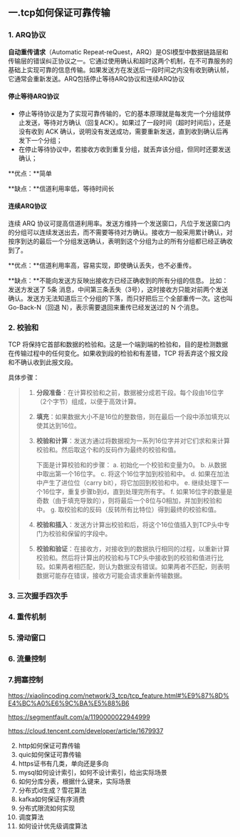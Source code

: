 ## 一.tcp如何保证可靠传输

### 1. ARQ协议

**自动重传请求**（Automatic Repeat-reQuest，ARQ）是OSI模型中数据链路层和传输层的错误纠正协议之一。它通过使用确认和超时这两个机制，在不可靠服务的基础上实现可靠的信息传输。如果发送方在发送后一段时间之内没有收到确认帧，它通常会重新发送。ARQ包括停止等待ARQ协议和连续ARQ协议

#### 停止等待ARQ协议

- 停止等待协议是为了实现可靠传输的，它的基本原理就是每发完一个分组就停止发送，等待对方确认（回复ACK）。如果过了一段时间（超时时间后），还是没有收到 ACK 确认，说明没有发送成功，需要重新发送，直到收到确认后再发下一个分组；
- 在停止等待协议中，若接收方收到重复分组，就丢弃该分组，但同时还要发送确认；

**优点：**简单

**缺点：**信道利用率低，等待时间长

#### 连续ARQ协议

连续 ARQ 协议可提高信道利用率。发送方维持一个发送窗口，凡位于发送窗口内的分组可以连续发送出去，而不需要等待对方确认。接收方一般采用累计确认，对按序到达的最后一个分组发送确认，表明到这个分组为止的所有分组都已经正确收到了。

**优点：**信道利用率高，容易实现，即使确认丢失，也不必重传。

**缺点：**不能向发送方反映出接收方已经正确收到的所有分组的信息。 比如：发送方发送了 5条 消息，中间第三条丢失（3号），这时接收方只能对前两个发送确认。发送方无法知道后三个分组的下落，而只好把后三个全部重传一次。这也叫 Go-Back-N（回退 N），表示需要退回来重传已经发送过的 N 个消息。

### 2. 校验和

TCP 将保持它首部和数据的检验和。这是一个端到端的检验和，目的是检测数据在传输过程中的任何变化。如果收到段的检验和有差错，TCP 将丢弃这个报文段和不确认收到此报文段。

具体步骤：

> 1. **分段准备**：在计算校验和之前，数据被分成若干段。每个段由16位字（2个字节）组成，以便于高效计算。
>
> 2. **填充**：如果数据大小不是16位的整数倍，则在最后一个段中添加填充以使其达到16位。
>
> 3. **校验和计算**：发送方通过将数据视为一系列16位字并对它们求和来计算校验和。然后取这个和的反码作为最终的校验和值。
>
>    下面是计算校验和的步骤： a. 初始化一个校验和变量为0。 b. 从数据中取出第一个16位字。 c. 将这个16位字加到校验和中。 d. 如果在加法中产生了进位位（carry bit），将它加回到校验和中。 e. 继续处理下一个16位字，重复步骤b到d，直到处理完所有字。 f. 如果16位字的数量是奇数（由于填充导致的），则将最后一个8位与0相加，并加到校验和中。 g. 取校验和的反码（反转所有比特位）得到最终的校验和值。
>
> 4. **校验和插入**：发送方计算出校验和后，将这个16位值插入到TCP头中专门为校验和保留的字段中。
>
> 5. **校验和验证**：在接收方，对接收到的数据执行相同的过程，以重新计算校验和。然后将计算出的校验和与TCP头中接收到的校验和值进行比较。如果两者相匹配，则认为数据没有错误。如果两者不匹配，则表明数据可能存在错误，接收方可能会请求重新传输数据。



### 3. 三次握手四次手



### 4. 重传机制



### 5. 滑动窗口

### 6. 流量控制

### 7.拥塞控制

https://xiaolincoding.com/network/3_tcp/tcp_feature.html#%E9%87%8D%E4%BC%A0%E6%9C%BA%E5%88%B6



https://segmentfault.com/a/1190000022944999



https://cloud.tencent.com/developer/article/1679937

2. http如何保证可靠传输
3. quic如何保证可靠传输
4. https证书有几类，单向还是多向
5. mysql如何设计索引，如何不设计索引，给出实际场景
6. 如何分库分表，根据什么键来，实际场景
7. 分布式id生成？雪花算法
8. kafka如何保证有序消费
9. 分布式限流如何实现
10. 调度算法
11. 如何设计优先级调度算法
